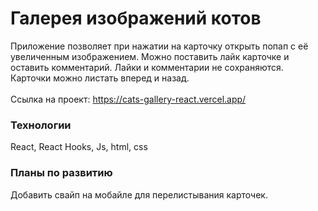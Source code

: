 # Галерея изображений котов

Приложение позволяет при нажатии на карточку открыть попап с её увеличенным изображением. Можно поставить лайк карточке и оставить комментарий. Лайки и комментарии не сохраняются. Карточки можно листать вперед и назад. 
<br>
<br>
Ссылка на проект: https://cats-gallery-react.vercel.app/

### Технологии

React, React Hooks, Js, html, css

### Планы по развитию

Добавить свайп на мобайле для перелистывания карточек.


